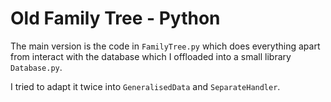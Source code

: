 # Old Family Tree - Python

The main version is the code in `FamilyTree.py` which does everything apart from interact with the database which I offloaded into a small library `Database.py`.

I tried to adapt it twice into `GeneralisedData` and `SeparateHandler`.
